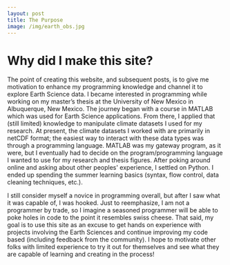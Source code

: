 ```yaml
---
layout: post
title: The Purpose
image: /img/earth_obs.jpg
---
```


# Why did I make this site?

The point of creating this website, and subsequent posts, is to give me motivation to enhance my programming knowledge and channel it to explore Earth Science data. I became interested in programming while working on my master’s thesis at the University of New Mexico in Albuquerque, New Mexico. The journey began with a course in MATLAB which was used for Earth Science applications. From there, I applied that (still limited) knowledge to manipulate climate datasets I used for my research. At present, the climate datasets I worked with are primarily in netCDF format; the easiest way to interact with these data types was through a programming language. MATLAB was my gateway program, as it were, but I eventually had to decide on the program/programming language I wanted to use for my research and thesis figures. After poking around online and asking about other peoples' experience, I settled on Python. I ended up spending the summer learning basics (syntax, flow control, data cleaning techniques, etc.).

I still consider myself a novice in programming overall, but after I saw what it was capable of, I was hooked. Just to reemphasize, I am not a programmer by trade, so I imagine a seasoned programmer will be able to poke holes in code to the point it resembles swiss cheese. That said, my goal is to use this site as an excuse to get hands on experience with projects involving the Earth Sciences and continue improving my code based (including feedback from the community). I hope to motivate other folks with limited experience to try it out for themselves and see what they are capable of learning and creating in the process!

